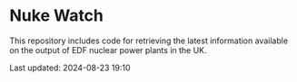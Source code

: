 # Nuke Watch

This repository includes code for retrieving the latest information available on the output of EDF nuclear power plants in the UK.

Last updated: 2024-08-23 19:10